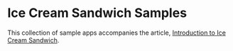 # Ice Cream Sandwich Samples

This collection of sample apps accompanies the article,
[Introduction to Ice Cream Sandwich](https://docs.microsoft.com/xamarin/android/platform/ice-cream-sandwich).
